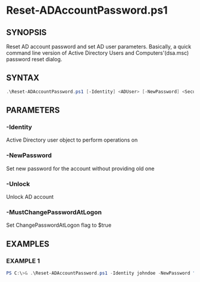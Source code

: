 # Reset-ADAccountPassword.ps1
## SYNOPSIS
Reset AD account password and set AD user parameters.
Basically, a quick command line version of Active Directory Users and
Computers'(dsa.msc) password reset dialog.


## SYNTAX
```powershell
.\Reset-ADAccountPassword.ps1 [-Identity] <ADUser> [-NewPassword] <SecureString> [-Unlock] [-MustChangePasswordAtLogon] [<CommonParameters>]
```


## PARAMETERS
### -Identity <ADUser>
Active Directory user object to perform operations on

### -NewPassword <SecureString>
Set new password for the account without providing old one

### -Unlock <SwitchParameter>
Unlock AD account

### -MustChangePasswordAtLogon <SwitchParameter>
Set ChangePasswordAtLogon flag to $true


## EXAMPLES
### EXAMPLE 1
```powershell
PS C:\>& .\Reset-ADAccountPassword.ps1 -Identity johndoe -NewPassword "P@$$w0rd" -Unlock -MustChangePasswordAtLogon
```
